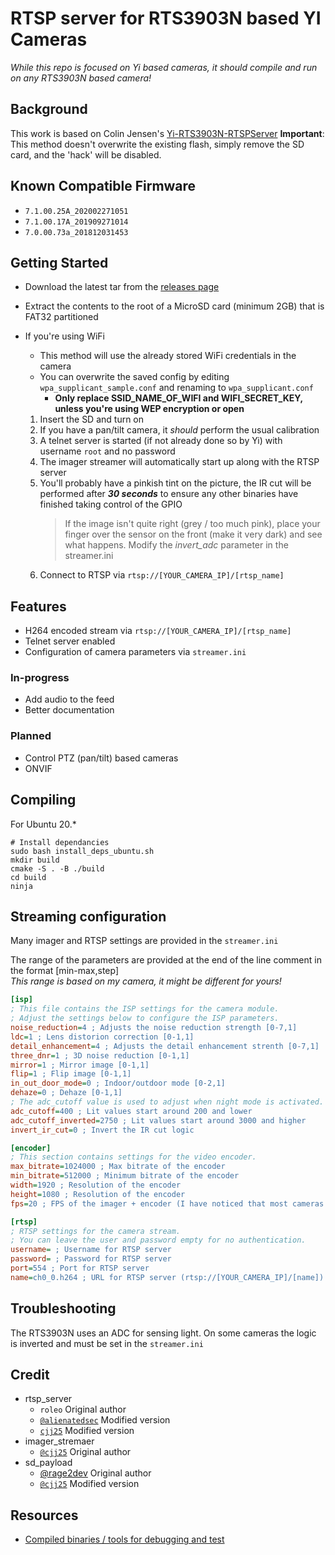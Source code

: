 # RTSP server for RTS3903N based YI Cameras
*While this repo is focused on Yi based cameras, it should compile and run on any RTS3903N based camera!*

## Background
This work is based on Colin Jensen's [Yi-RTS3903N-RTSPServer](https://github.com/cjj25/Yi-RTS3903N-RTSPServer)
**Important**: This method doesn't overwrite the existing flash, simply remove the SD card, and the 'hack' will be disabled.

## Known Compatible Firmware
- `7.1.00.25A_202002271051`
- `7.1.00.17A_201909271014`
- `7.0.00.73a_201812031453`

## Getting Started
- Download the latest tar from the [releases page](https://github.com/NoahMaceri/RTS3903N-RTSP/releases)
- Extract the contents to the root of a MicroSD card (minimum 2GB) that is FAT32 partitioned
- If you're using WiFi
  - This method will use the already stored WiFi credentials in the camera
  - You can overwrite the saved config by editing `wpa_supplicant_sample.conf` and renaming to `wpa_supplicant.conf` 
    - **Only replace SSID_NAME_OF_WIFI and WIFI_SECRET_KEY, unless you're using WEP encryption or open**
      
  1. Insert the SD and turn on
  2. If you have a pan/tilt camera, it _should_ perform the usual calibration
  3. A telnet server is started (if not already done so by Yi) with username `root` and no password
  4. The imager streamer will automatically start up along with the RTSP server
  6. You'll probably have a pinkish tint on the picture, the IR cut will be performed after ***30 seconds*** to ensure any other binaries have finished taking control of the GPIO
     > If the image isn't quite right (grey / too much pink), place your finger over the sensor on the front (make it very dark) and see what happens. Modify the _invert_adc_ parameter in the streamer.ini
  7. Connect to RTSP via `rtsp://[YOUR_CAMERA_IP]/[rtsp_name]`

## Features
- H264 encoded stream via `rtsp://[YOUR_CAMERA_IP]/[rtsp_name]`
- Telnet server enabled
- Configuration of camera parameters via `streamer.ini`

### In-progress
- Add audio to the feed
- Better documentation

### Planned
- Control PTZ (pan/tilt) based cameras
- ONVIF

## Compiling
For Ubuntu 20.*
```
# Install dependancies
sudo bash install_deps_ubuntu.sh
mkdir build
cmake -S . -B ./build
cd build
ninja
```

## Streaming configuration
Many imager and RTSP settings are provided in the `streamer.ini`

The range of the parameters are provided at the end of the line comment in the format [min-max,step] \
_This range is based on my camera, it might be different for yours!_
```ini
[isp]
; This file contains the ISP settings for the camera module.
; Adjust the settings below to configure the ISP parameters.
noise_reduction=4 ; Adjusts the noise reduction strength [0-7,1]
ldc=1 ; Lens distorion correction [0-1,1]
detail_enhancement=4 ; Adjusts the detail enhancement strenth [0-7,1]
three_dnr=1 ; 3D noise reduction [0-1,1]
mirror=1 ; Mirror image [0-1,1]
flip=1 ; Flip image [0-1,1]
in_out_door_mode=0 ; Indoor/outdoor mode [0-2,1]
dehaze=0 ; Dehaze [0-1,1]
; The adc_cutoff value is used to adjust when night mode is activated.
adc_cutoff=400 ; Lit values start around 200 and lower
adc_cutoff_inverted=2750 ; Lit values start around 3000 and higher
invert_ir_cut=0 ; Invert the IR cut logic

[encoder]
; This section contains settings for the video encoder.
max_bitrate=1024000 ; Max bitrate of the encoder
min_bitrate=512000 ; Minimum bitrate of the encoder
width=1920 ; Resolution of the encoder
height=1080 ; Resolution of the encoder
fps=20 ; FPS of the imager + encoder (I have noticed that most cameras can not effectively reach 30 FPS)

[rtsp]
; RTSP settings for the camera stream.
; You can leave the user and password empty for no authentication.
username= ; Username for RTSP server
password= ; Password for RTSP server
port=554 ; Port for RTSP server
name=ch0_0.h264 ; URL for RTSP server (rtsp://[YOUR_CAMERA_IP]/[name])
```

## Troubleshooting
The RTS3903N uses an ADC for sensing light. On some cameras the logic is inverted and must be set in the `streamer.ini`

## Credit
- rtsp_server
  - `roleo` Original author
  - [`@alienatedsec`](https://github.com/alienatedsec/) Modified version
  - [`cjj25`](https://github.com/cjj25) Modified version
- imager_stremaer
  - [`@cjj25`](https://github.com/cjj25) Original author
- sd_payload 
  - [@rage2dev](https://github.com/rage2dev/) Original author
  - [`@cjj25`](https://github.com/cjj25) Modified version

## Resources
- [Compiled binaries / tools for debugging and test](https://github.com/cjj25/RTS3903N-Tools)

